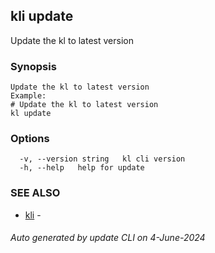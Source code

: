 ## kli update

Update the kl to latest version

### Synopsis

```
Update the kl to latest version
Example:
# Update the kl to latest version
kl update

```

### Options

```
  -v, --version string   kl cli version
  -h, --help   help for update
```

### SEE ALSO

* [kli](kli.md)  - 

###### Auto generated by update CLI on 4-June-2024
